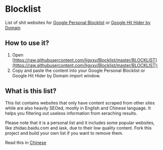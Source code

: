 # Blocklist
List of shit websites for [Google Personal Blocklist](https://chrome.google.com/webstore/detail/personal-blocklist-by-goo/nolijncfnkgaikbjbdaogikpmpbdcdef) or [Google Hit Hider by Domain](https://www.jeffersonscher.com/gm/google-hit-hider/)

## How to use it?
1. Open [https://raw.githubusercontent.com/ligyxy/Blocklist/master/BLOCKLIST](https://raw.githubusercontent.com/ligyxy/Blocklist/master/BLOCKLIST);
2. Copy and paste the content into your Google Personal Blocklist or Google Hit Hider by Domain import window.

## What is this list?
This list contains websites that only have content scraped from other sites while are also heavily SEOed, mostly in English and Chinese language. It helps you filtering out useless information from seraching results.

Please note that it is a personal list and it includes some popular websites, like zhidao.baidu.com and iask, due to their low quality content. Fork this project and build your own list if you want to remove them.

Read this in [Chinese](README.zh-cn.md)
